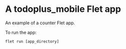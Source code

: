 # A todoplus_mobile Flet app

An example of a counter Flet app.

To run the app:

```
flet run [app_directory]
```